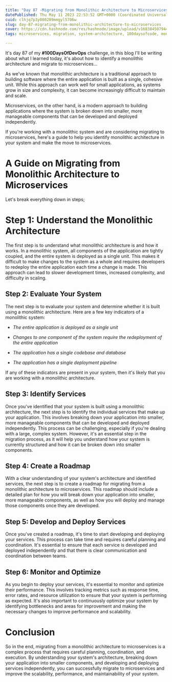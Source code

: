 ```yaml
---
title: "Day 87 -Migrating from Monolithic Architecture to Microservices"
datePublished: Thu May 11 2023 22:53:52 GMT+0000 (Coordinated Universal Time)
cuid: clhjq7p3y000209mmgyl5706w
slug: day-87-migrating-from-monolithic-architecture-to-microservices
cover: https://cdn.hashnode.com/res/hashnode/image/upload/v1683845079443/e151b800-e12d-48a9-80e0-475add090ca7.png
tags: microservices, migration, system-architecture, 100daysofcode, monolithic-architecture

---
```


It's day 87 of my **#100DaysOfDevOps** challenge, in this blog I'll be writing about what I learned today, it's about how to identify a monolithic architecture and migrate to microservices...

As we've known that monolithic architecture is a traditional approach to building software where the entire application is built as a single, cohesive unit. While this approach can work well for small applications, as systems grow in size and complexity, it can become increasingly difficult to maintain and scale.

Microservices, on the other hand, is a modern approach to building applications where the system is broken down into smaller, more manageable components that can be developed and deployed independently.

If you're working with a monolithic system and are considering migrating to microservices, here's a guide to help you identify monolithic architecture in your system and make the move to microservices.

# A Guide on Migrating from Monolithic Architecture to Microservices

Let's break everything down in steps;

# Step 1: Understand the Monolithic Architecture

The first step is to understand what monolithic architecture is and how it works. In a monolithic system, all components of the application are tightly coupled, and the entire system is deployed as a single unit. This makes it difficult to make changes to the system as a whole and requires developers to redeploy the entire application each time a change is made. This approach can lead to slower development times, increased complexity, and difficulty in scaling.

## Step 2: Evaluate Your System

The next step is to evaluate your system and determine whether it is built using a monolithic architecture. Here are a few key indicators of a monolithic system:

* *The entire application is deployed as a single unit*
    
* *Changes to one component of the system require the redeployment of the entire application*
    
* *The application has a single codebase and database*
    
* *The application has a single deployment pipeline*
    

If any of these indicators are present in your system, then it's likely that you are working with a monolithic architecture.

## Step 3: Identify Services

Once you've identified that your system is built using a monolithic architecture, the next step is to identify the individual services that make up your application. This involves breaking down your application into smaller, more manageable components that can be developed and deployed independently. This process can be challenging, especially if you're dealing with a large, complex system. However, it's an essential step in the migration process, as it will help you understand how your system is currently structured and how it can be broken down into smaller components.

## Step 4: Create a Roadmap

With a clear understanding of your system's architecture and identified services, the next step is to create a roadmap for migrating from a monolithic architecture to microservices. This roadmap should include a detailed plan for how you will break down your application into smaller, more manageable components, as well as how you will deploy and manage those components once they are developed.

## Step 5: Develop and Deploy Services

Once you've created a roadmap, it's time to start developing and deploying your services. This process can take time and requires careful planning and coordination. It's essential to ensure that each service is developed and deployed independently and that there is clear communication and coordination between teams.

## Step 6: Monitor and Optimize

As you begin to deploy your services, it's essential to monitor and optimize their performance. This involves tracking metrics such as response time, error rates, and resource utilization to ensure that your system is performing as expected. It's also important to continuously optimize your system by identifying bottlenecks and areas for improvement and making the necessary changes to improve performance and scalability.

# Conclusion

So in the end, migrating from a monolithic architecture to microservices is a complex process that requires careful planning, coordination, and execution. By understanding your system's architecture, breaking down your application into smaller components, and developing and deploying services independently, you can successfully migrate to microservices and improve the scalability, performance, and maintainability of your system.
